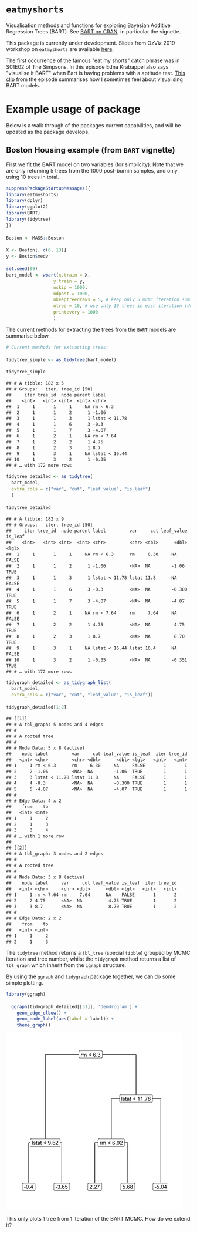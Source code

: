 
<!--- README.md is generated by rmarkdown: README.Rmd. Please edit that file. -->
`eatmyshorts`
=============

Visualisation methods and functions for exploring Bayesian Additive Regression Trees (BART). See [BART on CRAN](https://CRAN.R-project.org/package=BART), in particular the vignette.

This package is currently under development. Slides from OzViz 2019 workshop on `eatmyshorts` are available [here](https://bonstats.github.io/ozviz2019/slides.html).

The first occurrence of the famous "eat my shorts" catch phrase was in S01E02 of The Simpsons. In this episode Edna Krabappel also says "visualise it BART" when Bart is having problems with a aptitude test. [This clip](https://youtu.be/6Jq_9ghf-jI) from the episode summarises how I sometimes feel about visualising BART models.

Example usage of package
========================

Below is a walk through of the packages current capabilities, and will be updated as the package develops.

Boston Housing example (from `BART` vignette)
---------------------------------------------

First we fit the BART model on two variables (for simplicity). Note that we are only returning 5 trees from the 1000 post-burnin samples, and only using 10 trees in total.

``` r
suppressPackageStartupMessages({
library(eatmyshorts)
library(dplyr)
library(ggplot2)
library(BART)
library(tidytree)
})

Boston <- MASS::Boston

X <- Boston[, c(6, 13)]
y <- Boston$medv

set.seed(99)
bart_model <- wbart(x.train = X, 
                  y.train = y, 
                  nskip = 1000, 
                  ndpost = 1000,
                  nkeeptreedraws = 5, # keep only 5 mcmc iteration sum-of-trees
                  ntree = 10, # use only 10 trees in each iteration (default 200)
                  printevery = 1000
                  ) 
```

The current methods for extracting the trees from the `BART` models are summarise below.

``` r
# Current methods for extracting trees:

tidytree_simple <- as_tidytree(bart_model)

tidytree_simple
```

    ## # A tibble: 182 x 5
    ## # Groups:   iter, tree_id [50]
    ##     iter tree_id  node parent label        
    ##    <int>   <int> <int>  <int> <chr>        
    ##  1     1       1     1     NA rm < 6.3     
    ##  2     1       1     2      1 -1.06        
    ##  3     1       1     3      1 lstat < 11.78
    ##  4     1       1     6      3 -0.3         
    ##  5     1       1     7      3 -4.07        
    ##  6     1       2     1     NA rm < 7.64    
    ##  7     1       2     2      1 4.75         
    ##  8     1       2     3      1 8.7          
    ##  9     1       3     1     NA lstat < 16.44
    ## 10     1       3     2      1 -0.35        
    ## # … with 172 more rows

``` r
tidytree_detailed <- as_tidytree(
  bart_model, 
  extra_cols = c("var", "cut", "leaf_value", "is_leaf")
  )

tidytree_detailed
```

    ## # A tibble: 182 x 9
    ## # Groups:   iter, tree_id [50]
    ##     iter tree_id  node parent label         var     cut leaf_value is_leaf
    ##    <int>   <int> <int>  <int> <chr>         <chr> <dbl>      <dbl> <lgl>  
    ##  1     1       1     1     NA rm < 6.3      rm     6.30     NA     FALSE  
    ##  2     1       1     2      1 -1.06         <NA>  NA        -1.06  TRUE   
    ##  3     1       1     3      1 lstat < 11.78 lstat 11.8      NA     FALSE  
    ##  4     1       1     6      3 -0.3          <NA>  NA        -0.300 TRUE   
    ##  5     1       1     7      3 -4.07         <NA>  NA        -4.07  TRUE   
    ##  6     1       2     1     NA rm < 7.64     rm     7.64     NA     FALSE  
    ##  7     1       2     2      1 4.75          <NA>  NA         4.75  TRUE   
    ##  8     1       2     3      1 8.7           <NA>  NA         8.70  TRUE   
    ##  9     1       3     1     NA lstat < 16.44 lstat 16.4      NA     FALSE  
    ## 10     1       3     2      1 -0.35         <NA>  NA        -0.351 TRUE   
    ## # … with 172 more rows

``` r
tidygraph_detailed <- as_tidygraph_list(
  bart_model, 
  extra_cols = c("var", "cut", "leaf_value", "is_leaf"))

tidygraph_detailed[1:2]
```

    ## [[1]]
    ## # A tbl_graph: 5 nodes and 4 edges
    ## #
    ## # A rooted tree
    ## #
    ## # Node Data: 5 x 8 (active)
    ##    node label         var     cut leaf_value is_leaf  iter tree_id
    ##   <int> <chr>         <chr> <dbl>      <dbl> <lgl>   <int>   <int>
    ## 1     1 rm < 6.3      rm     6.30     NA     FALSE       1       1
    ## 2     2 -1.06         <NA>  NA        -1.06  TRUE        1       1
    ## 3     3 lstat < 11.78 lstat 11.8      NA     FALSE       1       1
    ## 4     4 -0.3          <NA>  NA        -0.300 TRUE        1       1
    ## 5     5 -4.07         <NA>  NA        -4.07  TRUE        1       1
    ## #
    ## # Edge Data: 4 x 2
    ##    from    to
    ##   <int> <int>
    ## 1     1     2
    ## 2     1     3
    ## 3     3     4
    ## # … with 1 more row
    ## 
    ## [[2]]
    ## # A tbl_graph: 3 nodes and 2 edges
    ## #
    ## # A rooted tree
    ## #
    ## # Node Data: 3 x 8 (active)
    ##    node label     var     cut leaf_value is_leaf  iter tree_id
    ##   <int> <chr>     <chr> <dbl>      <dbl> <lgl>   <int>   <int>
    ## 1     1 rm < 7.64 rm     7.64      NA    FALSE       1       2
    ## 2     2 4.75      <NA>  NA          4.75 TRUE        1       2
    ## 3     3 8.7       <NA>  NA          8.70 TRUE        1       2
    ## #
    ## # Edge Data: 2 x 2
    ##    from    to
    ##   <int> <int>
    ## 1     1     2
    ## 2     1     3

The `tidytree` method returns a `tbl_tree` (special `tibble`) grouped by MCMC iteration and tree number, whilst the `tidygraph` method returns a list of `tbl_graph` which inherit from the `igraph` structure.

By using the `ggraph` and `tidygraph` package together, we can do some simple plotting.

``` r
library(ggraph)

  ggraph(tidygraph_detailed[[31]], 'dendrogram') + 
    geom_edge_elbow() + 
    geom_node_label(aes(label = label)) +
    theme_graph()
```

![](README_files/figure-markdown_github/boston-plot-1.png)

This only plots 1 tree from 1 iteration of the BART MCMC. How do we extend it?
